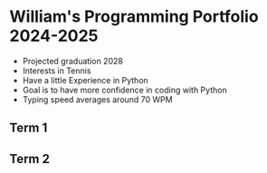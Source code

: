 # William's Programming Portfolio 2024-2025
* Projected graduation 2028
* Interests in Tennis
* Have a little Experience in Python
* Goal is to have more confidence in coding with Python
* Typing speed averages around 70 WPM

## Term 1

## Term 2

